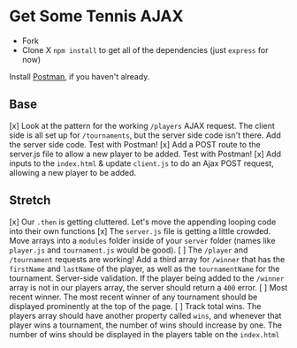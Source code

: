 # Get Some Tennis AJAX

- Fork
- Clone
X `npm install` to get all of the dependencies (just `express` for now)

Install [Postman](https://www.getpostman.com/downloads/), if you haven't already.


## Base

[x] Look at the pattern for the working `/players` AJAX request. The client side is all set up for `/tournaments`, but the server side code isn't there. Add the server side code. Test with Postman!
[x] Add a POST route to the server.js file to allow a new player to be added. Test with Postman!
[x] Add inputs to the `index.html` & update `client.js` to do an Ajax POST request, allowing a new player to be added.

## Stretch

[x] Our `.then` is getting cluttered. Let's move the appending looping code into their own functions
[x] The `server.js` file is getting a little crowded. Move arrays into a `modules` folder inside of your `server` folder (names like `player.js` and `tournament.js` would be good).
[ ] The `/player` and `/tournament` requests are working! Add a third array for `/winner` that has the `firstName` and `lastName` of the player, as well as the `tournamentName` for the tournament.
 Server-side validation. If the player being added to the `/winner` array is not in our players array, the server should return a `400` error.
[ ] Most recent winner. The most recent winner of any tournament should be displayed prominently at the top of the page.
[ ] Track total wins. The players array should have another property called `wins`, and whenever that player wins a tournament, the number of wins should increase by one. The number of wins should be displayed in the players table on the `index.html`